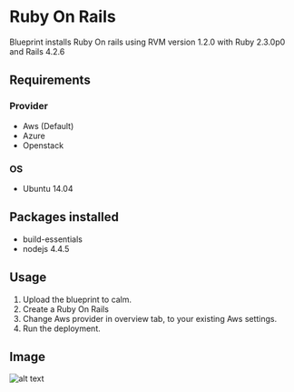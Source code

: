 
Ruby On Rails
============

Blueprint installs Ruby On rails using RVM version 1.2.0 with Ruby 2.3.0p0 and Rails 4.2.6

Requirements
------------
### Provider
- Aws (Default)
- Azure
- Openstack


### OS
- Ubuntu 14.04

Packages installed
--------
- build-essentials
- nodejs 4.4.5


Usage
-----
1. Upload the blueprint to calm.
2. Create a Ruby On Rails
3. Change Aws provider in overview tab, to your existing Aws settings.
4. Run the deployment.

Image
------

![alt text](http://p5.zdassets.com/hc/settings_assets/663149/200053878/mN1xL8tNpRRq3ws1id2YiA-calm_logo_white.png "Calm.io")
